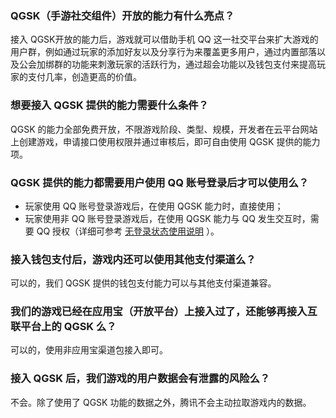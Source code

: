 ### QGSK（手游社交组件）开放的能力有什么亮点？
接入 QGSK开放的能力后，游戏就可以借助手机 QQ 这一社交平台来扩大游戏的用户群，例如通过玩家的添加好友以及分享行为来覆盖更多用户，通过内置部落以及公会加绑群的功能来刺激玩家的活跃行为，通过超会功能以及钱包支付来提高玩家的支付几率，创造更高的价值。

### 想要接入 QGSK 提供的能力需要什么条件？
QGSK 的能力全部免费开放，不限游戏阶段、类型、规模，开发者在云平台网站上创建游戏，申请接口使用权限并通过审核后，即可自由使用 QGSK 提供的能力项。

### QGSK 提供的能力都需要用户使用 QQ 账号登录后才可以使用么？
- 玩家使用 QQ 账号登录游戏后，在使用 QGSK 能力时，直接使用；
- 玩家使用非 QQ 账号登录游戏后，在使用 QGSK 能力与 QQ 发生交互时，需要 QQ 授权（详细可参考 [无登录状态使用说明](http://tce.fsphere.cn/document/product/630/13975) ）。

### 接入钱包支付后，游戏内还可以使用其他支付渠道么？
可以的，我们 QGSK 提供的钱包支付能力可以与其他支付渠道兼容。

### 我们的游戏已经在应用宝（开放平台）上接入过了，还能够再接入互联平台上的 QGSK 么？
可以的，使用非应用宝渠道包接入即可。

### 接入 QGSK 后，我们游戏的用户数据会有泄露的风险么？
不会。除了使用了 QGSK 功能的数据之外，腾讯不会主动拉取游戏内的数据。